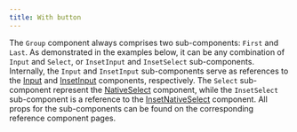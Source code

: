 ```yaml
---
title: With button
---
```


The `Group` component always comprises two sub-components: `First` and `Last`. As demonstrated in the examples below, it can be any combination of `Input` and `Select`, or `InsetInput` and `InsetSelect` sub-components. Internally, the `Input` and `InsetInput` sub-components serve as references to the <a href="./input" className="underline">Input</a> and <a href="./insetinput" className="underline">InsetInput</a> components, respectively. The `Select` sub-component represent the <a href="./nativeselect" className="underline">NativeSelect</a> component, while the `InsetSelect` sub-component is a reference to the <a href="./insetnativeselect" className="underline">InsetNativeSelect</a> component. All props for the sub-components can be found on the corresponding reference component pages.
